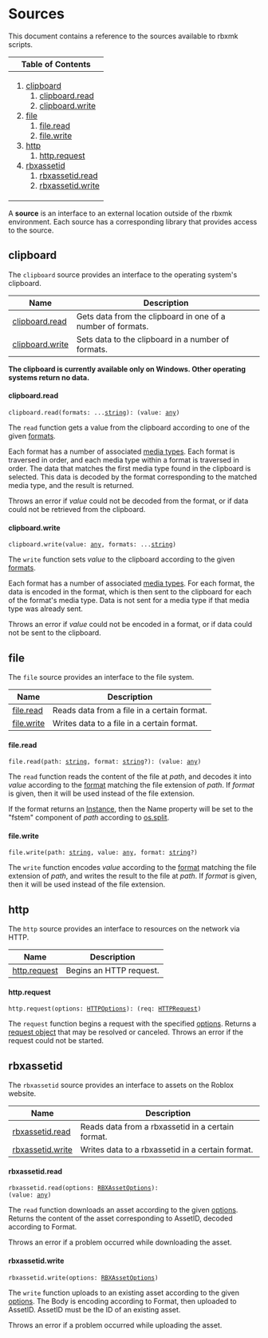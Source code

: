 # Sources
This document contains a reference to the sources available to rbxmk scripts.

<table>
<thead><tr><th>Table of Contents</th></tr></thead>
<tbody><tr><td>

1. [clipboard][clipboard]
	1. [clipboard.read][clipboard.read]
	2. [clipboard.write][clipboard.write]
2. [file][file]
	1. [file.read][file.read]
	2. [file.write][file.write]
3. [http][http]
	1. [http.request][http.request]
4. [rbxassetid][rbxassetid]
	1. [rbxassetid.read][rbxassetid.read]
	2. [rbxassetid.write][rbxassetid.write]

</td></tr></tbody>
</table>

A **source** is an interface to an external location outside of the rbxmk
environment. Each source has a corresponding library that provides access to the
source.

## clipboard
[clipboard]: #user-content-clipboard

The `clipboard` source provides an interface to the operating system's
clipboard.

Name                               | Description
-----------------------------------|------------
[clipboard.read][clipboard.read]   | Gets data from the clipboard in one of a number of formats.
[clipboard.write][clipboard.write] | Sets data to the clipboard in a number of formats.

**The clipboard is currently available only on Windows. Other operating systems
return no data.**

#### clipboard.read
[clipboard.read]: #user-content-clipboardread
<code>clipboard.read(formats: ...[string](##)): (value: [any](##))</code>

The `read` function gets a value from the clipboard according to one of the
given [formats](formats.md).

Each format has a number of associated [media
types](https://en.wikipedia.org/wiki/Media_type). Each format is traversed in
order, and each media type within a format is traversed in order. The data that
matches the first media type found in the clipboard is selected. This data is
decoded by the format corresponding to the matched media type, and the result is
returned.

Throws an error if *value* could not be decoded from the format, or if data
could not be retrieved from the clipboard.

#### clipboard.write
[clipboard.write]: #user-content-clipboardwrite
<code>clipboard.write(value: [any](##), formats: ...[string](##))</code>

The `write` function sets *value* to the clipboard according to the given
[formats](formats.md).

Each format has a number of associated [media
types](https://en.wikipedia.org/wiki/Media_type). For each format, the data is
encoded in the format, which is then sent to the clipboard for each of the
format's media type. Data is not sent for a media type if that media type was
already sent.

Throws an error if *value* could not be encoded in a format, or if data could
not be sent to the clipboard.

## file
[file]: #user-content-file

The `file` source provides an interface to the file system.

Name                     | Description
-------------------------|------------
[file.read][file.read]   | Reads data from a file in a certain format.
[file.write][file.write] | Writes data to a file in a certain format.

#### file.read
[file.read]: #user-content-fileread
<code>file.read(path: [string](##), format: [string](##)?): (value: [any](##))</code>

The `read` function reads the content of the file at *path*, and decodes it into
*value* according to the [format](formats.md) matching the file extension of
*path*. If *format* is given, then it will be used instead of the file
extension.

If the format returns an [Instance][Instance], then the Name property will be
set to the "fstem" component of *path* according to
[os.split](libraries.md#user-content-ossplit).

#### file.write
[file.write]: #user-content-filewrite
<code>file.write(path: [string](##), value: [any](##), format: [string](##)?)</code>

The `write` function encodes *value* according to the [format](formats.md)
matching the file extension of *path*, and writes the result to the file at
*path*. If *format* is given, then it will be used instead of the file
extension.

## http
[http]: #user-content-http

The `http` source provides an interface to resources on the network via HTTP.

Name                         | Description
-----------------------------|------------
[http.request][http.request] | Begins an HTTP request.

#### http.request
[http.request]: #user-content-httprequest
<code>http.request(options: [HTTPOptions][HTTPOptions]): (req: [HTTPRequest][HTTPRequest])</code>

The `request` function begins a request with the specified
[options][HTTPOptions]. Returns a [request object][HTTPRequest] that may be
resolved or canceled. Throws an error if the request could not be started.

## rbxassetid
[rbxassetid]: #user-content-rbxassetid

The `rbxassetid` source provides an interface to assets on the Roblox website.

Name                                 | Description
-------------------------------------|------------
[rbxassetid.read][rbxassetid.read]   | Reads data from a rbxassetid in a certain format.
[rbxassetid.write][rbxassetid.write] | Writes data to a rbxassetid in a certain format.

#### rbxassetid.read
[rbxassetid.read]: #user-content-rbxassetidread
<code>rbxassetid.read(options: [RBXAssetOptions][RBXAssetOptions]): (value: [any](##))</code>

The `read` function downloads an asset according to the given
[options][RBXAssetOptions]. Returns the content of the asset corresponding to
AssetID, decoded according to Format.

Throws an error if a problem occurred while downloading the asset.

#### rbxassetid.write
[rbxassetid.write]: #user-content-rbxassetidwrite
<code>rbxassetid.write(options: [RBXAssetOptions][RBXAssetOptions])</code>

The `write` function uploads to an existing asset according to the given
[options][RBXAssetOptions]. The Body is encoding according to Format, then
uploaded to AssetID. AssetID must be the ID of an existing asset.

Throws an error if a problem occurred while uploading the asset.

[HTTPOptions]: types.md#user-content-httpoptions
[HTTPRequest]: types.md#user-content-httprequest
[Instance]: types.md#user-content-instance
[RBXAssetOptions]: types.md#user-content-rbxassetoptions

